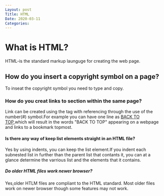 ```yaml
---
Layout: post
Title: HTML
Date: 2020-03-11
Categories:
---
```

# What is HTML?
HTML-is the standard markup launguge for creating the web page.

## How do you insert a copyright symbol on a page?
To inseat the copyright symbol you need to type and copy.

### How do you creat links to section within the same page?
Link can be created using the <a> tag with referencing through the use of the number(#) symbol.For example you can have one line as <a href="#topmost"> BACK TO TOP</a>,which will result in the words "BACK TO TOP" appearing on a webpage and links to a bookmark topmost.

#### Is there any way of keep list elements straight in an HTML file?
Yes by using indents, you can keep the list element.If you indent each subnested list in further than the parent list that contants it, you can at a glance determine the varrious list and the elements that it contains.

##### Do older HTML files work newer browser?
Yes,older HTLM files are compliant to the HTML standard.
Most older files work on newer browser though some features may not work.
